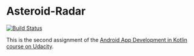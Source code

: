 # Asteroid-Radar
[![Build Status](https://app.bitrise.io/app/4c0a22d42cbb88b2/status.svg?token=R858Ayuu3etiLShr49KSqw)](https://app.bitrise.io/app/4c0a22d42cbb88b2)

This is the second assignment of the [Android App Development in Kotlin course on Udacity](https://www.udacity.com/course/developing-android-apps-with-kotlin--ud9012).